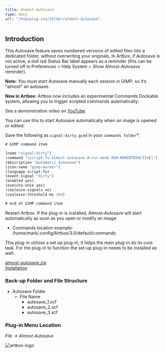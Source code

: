 ```yaml
---
title: Almost Autosave
type: docs
url: "/hub/plug-ins/folder/almost-autosave"
---
```


## Introduction

This Autosave feature saves numbered versions of edited files into a dedicated folder, without overwriting your originals.
In Artbox, if Autosave is not active, a dull red Status Bar label appears as a reminder (this can be turned off in Preferences > Help System > Show Almost-Autosave reminder).

**Note:** You must start Autosave manually each session in GIMP; so it’s “almost” an autosave.

**New in Artbox:**
Artbox now includes an experimental Commands Dockable system, allowing you to trigger scripted commands automatically.

See a demonstration video on [YouTube](https://youtu.be/-b8DCdvV8Bg)

You can use this to start Autosave automatically when an image is opened or edited:

Save the following as `signal-dirty.gcmd` in your `commands folder`*.

```scheme
# GIMP command item

(name "signal-dirty")
(command "(script-fu-almost-autosave #:run-mode RUN-NONINTERACTIVE)")
(description "Automatic Autosave")
(icon-name "gimp-marker")
(language script-fu)
(event-signal "dirty")
(enabled yes)
(execute-once yes)
(coalesce-signals no)
(coalesce-threshold-ms 100)

# end of GIMP command item
```

Restart Artbox. If the plug-in is installed, Almost-Autosave will start automatically as soon as you open or modify an image.

* Commands location example: /home/mark/.config/Artbox/3.0/default/commands

This plug-in utilizes a set up plug-in, it helps the main plug-in do its core task. For the plug-in to function the set-up plug-in needs to be installed as well.

[almost-autosave.zip](../../../../downloads/almost-autosave.zip)  
[Installation](../#installation)

### Back-up Folder and File Structure

* Autosave Folder
  * File Name
    * autosave_1.xcf
    * autosave_2.xcf
    * autosave_3.xcf

### Plug-in Menu Location

_File -> Almost Autosave_

![artbox-logo](/images/autosave.webp)

